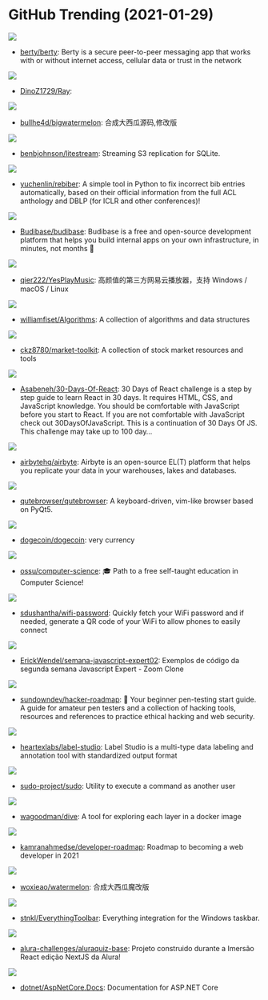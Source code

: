 # GitHub Trending (2021-01-29)

![](https://img.shields.io/badge/Go-New%20247-green?style=flat-square&logo=appveyor)
- [berty/berty](https://github.com/berty/berty): Berty is a secure peer-to-peer messaging app that works with or without internet access, cellular data or trust in the network

![](https://img.shields.io/badge/C-New%2057-green?style=flat-square&logo=appveyor)
- [DinoZ1729/Ray](https://github.com/DinoZ1729/Ray): 

![](https://img.shields.io/badge/JavaScript-New%2067-green?style=flat-square&logo=appveyor)
- [bullhe4d/bigwatermelon](https://github.com/bullhe4d/bigwatermelon): 合成大西瓜源码,修改版

![](https://img.shields.io/badge/Go-New%20441-green?style=flat-square&logo=appveyor)
- [benbjohnson/litestream](https://github.com/benbjohnson/litestream): Streaming S3 replication for SQLite.

![](https://img.shields.io/badge/Python-New%20153-green?style=flat-square&logo=appveyor)
- [yuchenlin/rebiber](https://github.com/yuchenlin/rebiber): A simple tool in Python to fix incorrect bib entries automatically, based on their official information from the full ACL anthology and DBLP (for ICLR and other conferences)!

![](https://img.shields.io/badge/JavaScript-New%20200-green?style=flat-square&logo=appveyor)
- [Budibase/budibase](https://github.com/Budibase/budibase): Budibase is a free and open-source development platform that helps you build internal apps on your own infrastructure, in minutes, not months 🚀

![](https://img.shields.io/badge/Vue-New%20225-green?style=flat-square&logo=appveyor)
- [qier222/YesPlayMusic](https://github.com/qier222/YesPlayMusic): 高颜值的第三方网易云播放器，支持 Windows / macOS / Linux

![](https://img.shields.io/badge/Java-New%20174-green?style=flat-square&logo=appveyor)
- [williamfiset/Algorithms](https://github.com/williamfiset/Algorithms): A collection of algorithms and data structures

![](https://img.shields.io/badge/none-New%20128-green?style=flat-square&logo=appveyor)
- [ckz8780/market-toolkit](https://github.com/ckz8780/market-toolkit): A collection of stock market resources and tools

![](https://img.shields.io/badge/JavaScript-New%20185-green?style=flat-square&logo=appveyor)
- [Asabeneh/30-Days-Of-React](https://github.com/Asabeneh/30-Days-Of-React): 30 Days of React challenge is a step by step guide to learn React in 30 days. It requires HTML, CSS, and JavaScript knowledge. You should be comfortable with JavaScript before you start to React. If you are not comfortable with JavaScript check out 30DaysOfJavaScript. This is a continuation of 30 Days Of JS. This challenge may take up to 100 day…

![](https://img.shields.io/badge/Java-New%20132-green?style=flat-square&logo=appveyor)
- [airbytehq/airbyte](https://github.com/airbytehq/airbyte): Airbyte is an open-source EL(T) platform that helps you replicate your data in your warehouses, lakes and databases.

![](https://img.shields.io/badge/Python-New%2045-green?style=flat-square&logo=appveyor)
- [qutebrowser/qutebrowser](https://github.com/qutebrowser/qutebrowser): A keyboard-driven, vim-like browser based on PyQt5.

![](https://img.shields.io/badge/C%2B%2B-New%20102-green?style=flat-square&logo=appveyor)
- [dogecoin/dogecoin](https://github.com/dogecoin/dogecoin): very currency

![](https://img.shields.io/badge/none-New%2094-green?style=flat-square&logo=appveyor)
- [ossu/computer-science](https://github.com/ossu/computer-science): 🎓 Path to a free self-taught education in Computer Science!

![](https://img.shields.io/badge/Python-New%2050-green?style=flat-square&logo=appveyor)
- [sdushantha/wifi-password](https://github.com/sdushantha/wifi-password): Quickly fetch your WiFi password and if needed, generate a QR code of your WiFi to allow phones to easily connect

![](https://img.shields.io/badge/JavaScript-New%20108-green?style=flat-square&logo=appveyor)
- [ErickWendel/semana-javascript-expert02](https://github.com/ErickWendel/semana-javascript-expert02): Exemplos de código da segunda semana Javascript Expert - Zoom Clone

![](https://img.shields.io/badge/none-New%20330-green?style=flat-square&logo=appveyor)
- [sundowndev/hacker-roadmap](https://github.com/sundowndev/hacker-roadmap): 📌 Your beginner pen-testing start guide. A guide for amateur pen testers and a collection of hacking tools, resources and references to practice ethical hacking and web security.

![](https://img.shields.io/badge/JavaScript-New%2014-green?style=flat-square&logo=appveyor)
- [heartexlabs/label-studio](https://github.com/heartexlabs/label-studio): Label Studio is a multi-type data labeling and annotation tool with standardized output format

![](https://img.shields.io/badge/C-New%2021-green?style=flat-square&logo=appveyor)
- [sudo-project/sudo](https://github.com/sudo-project/sudo): Utility to execute a command as another user

![](https://img.shields.io/badge/Go-New%2020-green?style=flat-square&logo=appveyor)
- [wagoodman/dive](https://github.com/wagoodman/dive): A tool for exploring each layer in a docker image

![](https://img.shields.io/badge/none-New%20525-green?style=flat-square&logo=appveyor)
- [kamranahmedse/developer-roadmap](https://github.com/kamranahmedse/developer-roadmap): Roadmap to becoming a web developer in 2021

![](https://img.shields.io/badge/JavaScript-New%206-green?style=flat-square&logo=appveyor)
- [woxieao/watermelon](https://github.com/woxieao/watermelon): 合成大西瓜魔改版

![](https://img.shields.io/badge/C%23-New%2030-green?style=flat-square&logo=appveyor)
- [stnkl/EverythingToolbar](https://github.com/stnkl/EverythingToolbar): Everything integration for the Windows taskbar.

![](https://img.shields.io/badge/JavaScript-New%20201-green?style=flat-square&logo=appveyor)
- [alura-challenges/aluraquiz-base](https://github.com/alura-challenges/aluraquiz-base): Projeto construido durante a Imersão React edição NextJS da Alura!

![](https://img.shields.io/badge/C%23-New%2011-green?style=flat-square&logo=appveyor)
- [dotnet/AspNetCore.Docs](https://github.com/dotnet/AspNetCore.Docs): Documentation for ASP.NET Core

